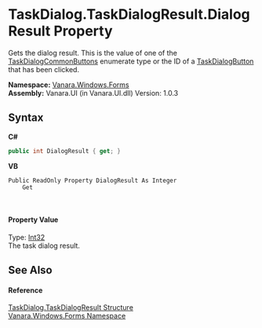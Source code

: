 # TaskDialog.TaskDialogResult.DialogResult Property 
 

Gets the dialog result. This is the value of one of the <a href="24a04795-1812-6a68-8154-3e3cfbeb2b37">TaskDialogCommonButtons</a> enumerate type or the ID of a <a href="1d014f22-9536-9860-ea85-fa2cafd31448">TaskDialogButton</a> that has been clicked.

**Namespace:**&nbsp;<a href="c580cf52-4028-70db-28d0-f9b1abc03861">Vanara.Windows.Forms</a><br />**Assembly:**&nbsp;Vanara.UI (in Vanara.UI.dll) Version: 1.0.3

## Syntax

**C#**<br />
``` C#
public int DialogResult { get; }
```

**VB**<br />
``` VB
Public ReadOnly Property DialogResult As Integer
	Get
```

<br />

#### Property Value
Type: <a href="http://msdn2.microsoft.com/en-us/library/td2s409d" target="_blank">Int32</a><br />The task dialog result.

## See Also


#### Reference
<a href="08944530-3887-77ec-02d3-3cd6adc64ab4">TaskDialog.TaskDialogResult Structure</a><br /><a href="c580cf52-4028-70db-28d0-f9b1abc03861">Vanara.Windows.Forms Namespace</a><br />